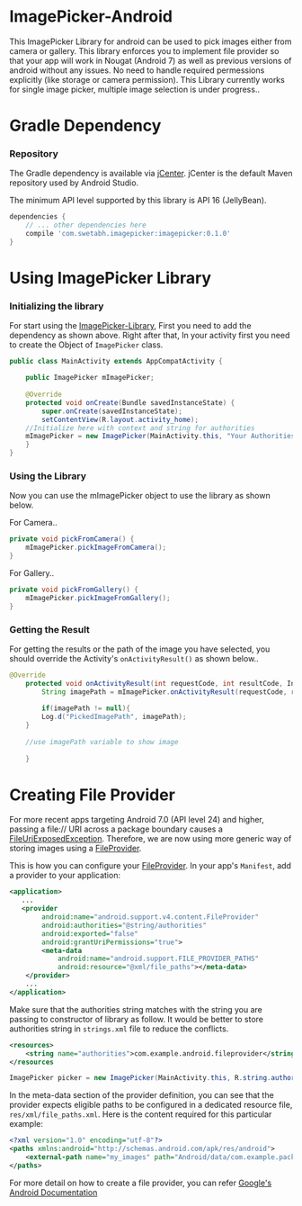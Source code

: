 # ImagePicker-Android

This ImagePicker Library for android can be used to pick images either from camera or gallery. This library enforces you to implement file provider so that your app will work in Nougat (Android 7) as well as previous versions of android without any issues. No need to handle required permessions explicitly (like storage or camera permission). This Library currently works for single image picker, multiple image selection is under progress..

# Gradle Dependency

### Repository

The Gradle dependency is available via [jCenter](https://bintray.com/swetabh-suman/ImagePicker/imagepicker).
jCenter is the default Maven repository used by Android Studio.

The minimum API level supported by this library is API 16 (JellyBean).

```gradle
dependencies {
	// ... other dependencies here
    compile 'com.swetabh.imagepicker:imagepicker:0.1.0'
}
```
# Using ImagePicker Library

### Initializing the library

For start using the [ImagePicker-Library](https://github.com/developer-swetabh/ImagePicker-Android), First you need to add the dependency as shown above. Right after that, In your activity first you need to create the Object of `ImagePicker` class.

```java
public class MainActivity extends AppCompatActivity {

    public ImagePicker mImagePicker;
    
    @Override
    protected void onCreate(Bundle savedInstanceState) {
        super.onCreate(savedInstanceState);
        setContentView(R.layout.activity_home);
	//Initialize here with context and string for authorities
	mImagePicker = new ImagePicker(MainActivity.this, "Your Authorities String");
    }
}
```

### Using the Library

Now you can use the mImagePicker object to use the library as shown below.

For Camera..

```java
private void pickFromCamera() {
	mImagePicker.pickImageFromCamera();
}
```

For Gallery..

```java
private void pickFromGallery() {
	mImagePicker.pickImageFromGallery();
}
```

### Getting the Result

For getting the results or the path of the image you have selected, you should override the Activity's `onActivityResult()` as shown below..

```java
@Override
    protected void onActivityResult(int requestCode, int resultCode, Intent data) {
        String imagePath = mImagePicker.onActivityResult(requestCode, resultCode, data);
        
        if(imagePath != null){
		Log.d("PickedImagePath", imagePath);
	}
	
	//use imagePath variable to show image
	
    }
```

# Creating File Provider

For more recent apps targeting Android 7.0 (API level 24) and higher, passing a file:// URI across a package boundary causes a [FileUriExposedException](https://developer.android.com/reference/android/os/FileUriExposedException.html). Therefore, we are now using more generic way of storing images using a [FileProvider](https://developer.android.com/reference/android/support/v4/content/FileProvider.html).

This is how you can configure your [FileProvider](https://developer.android.com/reference/android/support/v4/content/FileProvider.html). In your app's `Manifest`, add a provider to your application:

```xml
<application>
   ...
   <provider
        android:name="android.support.v4.content.FileProvider"
        android:authorities="@string/authorities"
        android:exported="false"
        android:grantUriPermissions="true">
        <meta-data
            android:name="android.support.FILE_PROVIDER_PATHS"
            android:resource="@xml/file_paths"></meta-data>
    </provider>
    ...
</application>
```

Make sure that the authorities string matches with the string you are passing to constructor of library as follow. It would be better to store authorities string in `strings.xml` file to reduce the conflicts. 

```xml
<resources>
    <string name="authorities">com.example.android.fileprovider</string>
</resources
```

```java
ImagePicker picker = new ImagePicker(MainActivity.this, R.string.authorities);
```

In the meta-data section of the provider definition, you can see that the provider expects eligible paths to be configured in a dedicated resource file, `res/xml/file_paths.xml`. Here is the content required for this particular example:

```xml
<?xml version="1.0" encoding="utf-8"?>
<paths xmlns:android="http://schemas.android.com/apk/res/android">
    <external-path name="my_images" path="Android/data/com.example.package.name/files/Pictures" />
</paths>
```

For more detail on how to create a file provider, you can refer [Google's Android Documentation](https://developer.android.com/reference/android/support/v4/content/FileProvider.html)
